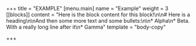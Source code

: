 +++
title = "EXAMPLE"
[menu.main]
name = "Example"
weight = 3
[[blocks]]
content = "Here is the block content for this block!\n\n# Here is a heading\n\nAnd then some more text and some bullets:\n\n* Alpha\n* Beta. With a really long line after it\n* Gamma"
template = "body-copy"

+++
